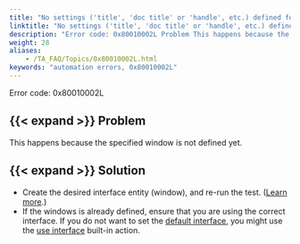 ```yaml
--- 
title: "No settings ('title', 'doc title' or 'handle', etc.) defined for interface entity <windowName>. Please check if the correct interface is currently in use, or define the interface entity."
linktitle: "No settings ('title', 'doc title' or 'handle', etc.) defined for interface entity <windowName>. Please check if the correct interface is currently in use, or define the interface entity."
description: "Error code: 0x80010002L Problem This happens because the specified window is not defined yet. Solution Create the desired interface entity (window), and re-run the test. ( Learn more .) If the windows ..."
weight: 28
aliases: 
    - /TA_FAQ/Topics/0x80010002L.html
keywords: "automation errors, 0x80010002L"
---
```


Error code: 0x80010002L

## {{< expand >}} Problem

This happens because the specified window is not defined yet.

## {{< expand >}} Solution

-   Create the desired interface entity \(window\), and re-run the test. \([Learn more](/user-guide/interface-definitions/creating-interface-entities).\)
-   If the windows is already defined, ensure that you are using the correct interface. If you do not want to set the [default interface](/user-guide/interface-definitions/setting-a-default-interface), you might use the [use interface](/automation-guide/action-based-testing-language/built-in-actions/test-support-actions/interface-handling/use-interface) built-in action.




